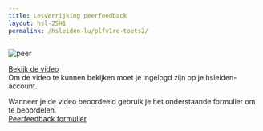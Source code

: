 ```yaml
---
title: Lesverrijking peerfeedback
layout: hsl-25H1
permalink: /hsleiden-lu/plfv1re-toets2/
---
```

![peer](https://www.veggipedia.nl/assets/Uploads/Products/1667de63a9/Conference-peer-fruit-veggipedia.jpg)

<a href="https://hogeschoolleiden-my.sharepoint.com/personal/s1152142_student_hsleiden_nl/_layouts/15/guestaccess.aspx?share=ETkc3DjX6LBLptHCun1BACYBYT6Th4CpR-295wuacYH3mw&nav=eyJyZWZlcnJhbEluZm8iOnsicmVmZXJyYWxBcHAiOiJPbmVEcml2ZUZvckJ1c2luZXNzIiwicmVmZXJyYWxBcHBQbGF0Zm9ybSI6IldlYiIsInJlZmVycmFsTW9kZSI6InZpZXciLCJyZWZlcnJhbFZpZXciOiJNeUZpbGVzTGlua0NvcHkifX0&e=nUZzn0" class="button-fw" target="_blank">Bekijk de video</a><br>
Om de video te kunnen bekijken moet je ingelogd zijn op je hsleiden-account.

Wanneer je de video beoordeeld gebruik je het onderstaande formulier om te beoordelen. <br>
<a href="https://bron.kevin51.nl/media/hsleiden/2425-plfv1re-02-feedbackformulier.pdf" class="button-fw" target="_blank">Peerfeedback formulier</a><br>